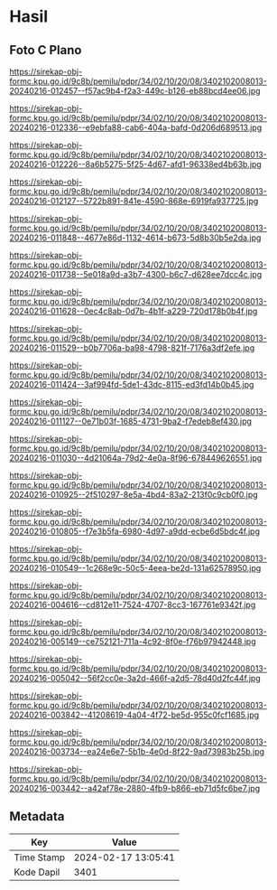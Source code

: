 # Hasil

## Foto C Plano

https://sirekap-obj-formc.kpu.go.id/9c8b/pemilu/pdpr/34/02/10/20/08/3402102008013-20240216-012457--f57ac9b4-f2a3-449c-b126-eb88bcd4ee06.jpg

https://sirekap-obj-formc.kpu.go.id/9c8b/pemilu/pdpr/34/02/10/20/08/3402102008013-20240216-012336--e9ebfa88-cab6-404a-bafd-0d206d689513.jpg

https://sirekap-obj-formc.kpu.go.id/9c8b/pemilu/pdpr/34/02/10/20/08/3402102008013-20240216-012226--8a6b5275-5f25-4d67-afd1-96338ed4b63b.jpg

https://sirekap-obj-formc.kpu.go.id/9c8b/pemilu/pdpr/34/02/10/20/08/3402102008013-20240216-012127--5722b891-841e-4590-868e-6919fa937725.jpg

https://sirekap-obj-formc.kpu.go.id/9c8b/pemilu/pdpr/34/02/10/20/08/3402102008013-20240216-011848--4677e86d-1132-4614-b673-5d8b30b5e2da.jpg

https://sirekap-obj-formc.kpu.go.id/9c8b/pemilu/pdpr/34/02/10/20/08/3402102008013-20240216-011738--5e018a9d-a3b7-4300-b6c7-d628ee7dcc4c.jpg

https://sirekap-obj-formc.kpu.go.id/9c8b/pemilu/pdpr/34/02/10/20/08/3402102008013-20240216-011628--0ec4c8ab-0d7b-4b1f-a229-720d178b0b4f.jpg

https://sirekap-obj-formc.kpu.go.id/9c8b/pemilu/pdpr/34/02/10/20/08/3402102008013-20240216-011529--b0b7706a-ba98-4798-821f-7176a3df2efe.jpg

https://sirekap-obj-formc.kpu.go.id/9c8b/pemilu/pdpr/34/02/10/20/08/3402102008013-20240216-011424--3af994fd-5de1-43dc-8115-ed3fd14b0b45.jpg

https://sirekap-obj-formc.kpu.go.id/9c8b/pemilu/pdpr/34/02/10/20/08/3402102008013-20240216-011127--0e71b03f-1685-4731-9ba2-f7edeb8ef430.jpg

https://sirekap-obj-formc.kpu.go.id/9c8b/pemilu/pdpr/34/02/10/20/08/3402102008013-20240216-011030--4d21064a-79d2-4e0a-8f96-678449626551.jpg

https://sirekap-obj-formc.kpu.go.id/9c8b/pemilu/pdpr/34/02/10/20/08/3402102008013-20240216-010925--2f510297-8e5a-4bd4-83a2-213f0c9cb0f0.jpg

https://sirekap-obj-formc.kpu.go.id/9c8b/pemilu/pdpr/34/02/10/20/08/3402102008013-20240216-010805--f7e3b5fa-6980-4d97-a9dd-ecbe6d5bdc4f.jpg

https://sirekap-obj-formc.kpu.go.id/9c8b/pemilu/pdpr/34/02/10/20/08/3402102008013-20240216-010549--1c268e9c-50c5-4eea-be2d-131a62578950.jpg

https://sirekap-obj-formc.kpu.go.id/9c8b/pemilu/pdpr/34/02/10/20/08/3402102008013-20240216-004616--cd812e11-7524-4707-8cc3-167761e9342f.jpg

https://sirekap-obj-formc.kpu.go.id/9c8b/pemilu/pdpr/34/02/10/20/08/3402102008013-20240216-005149--ce752121-711a-4c92-8f0e-f76b97942448.jpg

https://sirekap-obj-formc.kpu.go.id/9c8b/pemilu/pdpr/34/02/10/20/08/3402102008013-20240216-005042--56f2cc0e-3a2d-466f-a2d5-78d40d2fc44f.jpg

https://sirekap-obj-formc.kpu.go.id/9c8b/pemilu/pdpr/34/02/10/20/08/3402102008013-20240216-003842--41208619-4a04-4f72-be5d-955c0fcf1685.jpg

https://sirekap-obj-formc.kpu.go.id/9c8b/pemilu/pdpr/34/02/10/20/08/3402102008013-20240216-003734--ea24e6e7-5b1b-4e0d-8f22-9ad73983b25b.jpg

https://sirekap-obj-formc.kpu.go.id/9c8b/pemilu/pdpr/34/02/10/20/08/3402102008013-20240216-003442--a42af78e-2880-4fb9-b866-eb71d5fc6be7.jpg


## Metadata

| Key        | Value               |
| ---------- | ------------------- |
| Time Stamp | 2024-02-17 13:05:41 |
| Kode Dapil | 3401                |



